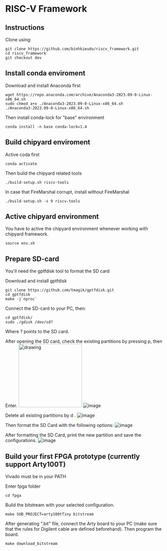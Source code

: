 # RISC-V Framework

## Instructions

Clone using:

```shell
git clone https://github.com/binhkieudo/riscv_framework.git
cd riscv_framework
git checkout dev
```

## Install conda enviroment

Download and install Anaconda first

```shell
wget https://repo.anaconda.com/archive/Anaconda3-2023.09-0-Linux-x86_64.sh
sudo chmod a+x ./Anaconda3-2023.09-0-Linux-x86_64.sh
./Anaconda3-2023.09-0-Linux-x86_64.sh
```

Then install conda-lock for "base" environment

```shell
conda install -n base conda-lock=1.4
```

## Build chipyard enviroment

Active coda first

```shell
conda activate
```

Then bulid the chipyard related tools

```shell
./build-setup.sh riscv-tools
```

In case that FireMarshal corrupt, install without FireMarshal

```shell
./build-setup.sh -s 9 riscv-tools
```

## Active chipyard environment

You have to active the chipyard environment whenever working with chipyard framework.

```shell
source env.sh
```

## Prepare SD-card 
You'll need the gptfdisk tool to format the SD card

Download and install gptfdisk
```shell
git clone https://github.com/tmagik/gptfdisk.git
cd gptfdisk
make -j`nproc`
```

Connect the SD-card to your PC, then:
```shell
cd gptfdisk/
sudo ./gdisk /dev/sd?
```
Where ? points to the SD card.

After opening the SD card, check the existing partitions by pressing p, then Enter.
<img src="https://github.com/binhkieudo/riscv_framework/assets/22954544/9ce04d3a-1c11-4ff5-b44c-31357dc6454c" alt="drawing" width="200"/>
![image](https://github.com/binhkieudo/riscv_framework/assets/22954544/9ce04d3a-1c11-4ff5-b44c-31357dc6454c)

Delete all existing partitions by d <partition number>. 
![image](https://github.com/binhkieudo/riscv_framework/assets/22954544/4b09da7c-71f0-4e4f-b5e1-531424b109de)

Then format the SD Card with the following options:
![image](https://github.com/binhkieudo/riscv_framework/assets/22954544/901b67a2-32c9-47d9-8658-017c09a014dc)

After formatting the SD Card, print the new partition and save the configurations.
![image](https://github.com/binhkieudo/riscv_framework/assets/22954544/bffa4c08-977d-427d-9da4-8a4e0555ab19)

## Build your first FPGA prototype (currently support Arty100T)

Vivado must be in your PATH

Enter fpga folder
```shell
cd fpga
```

Build the bitstream with your selected configuration.
```shell
make SUB_PROJECT=arty100tTiny bitstream
```

After generating ".bit" file, connect the Arty board to your PC (make sure that the rules for Digilent cable are defined beforehand). Then program the board.
```shell
make download_bitstream
```
